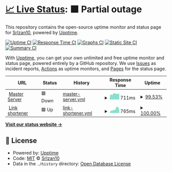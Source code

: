 # [📈 Live Status](https://status.vinci.tk): <!--live status--> **🟧 Partial outage**

This repository contains the open-source uptime monitor and status page for [SrIzan10](srizan.ml), powered by [Upptime](https://github.com/upptime/upptime).

[![Uptime CI](https://github.com/SrIzan10/vinci-status/workflows/Uptime%20CI/badge.svg)](https://github.com/SrIzan10/vinci-status/actions?query=workflow%3A%22Uptime+CI%22)
[![Response Time CI](https://github.com/SrIzan10/vinci-status/workflows/Response%20Time%20CI/badge.svg)](https://github.com/SrIzan10/vinci-status/actions?query=workflow%3A%22Response+Time+CI%22)
[![Graphs CI](https://github.com/SrIzan10/vinci-status/workflows/Graphs%20CI/badge.svg)](https://github.com/SrIzan10/vinci-status/actions?query=workflow%3A%22Graphs+CI%22)
[![Static Site CI](https://github.com/SrIzan10/vinci-status/workflows/Static%20Site%20CI/badge.svg)](https://github.com/SrIzan10/vinci-status/actions?query=workflow%3A%22Static+Site+CI%22)
[![Summary CI](https://github.com/SrIzan10/vinci-status/workflows/Summary%20CI/badge.svg)](https://github.com/SrIzan10/vinci-status/actions?query=workflow%3A%22Summary+CI%22)

With [Upptime](https://upptime.js.org), you can get your own unlimited and free uptime monitor and status page, powered entirely by a GitHub repository. We use [Issues](https://github.com/SrIzan10/vinci-status/issues) as incident reports, [Actions](https://github.com/SrIzan10/vinci-status/actions) as uptime monitors, and [Pages](https://status.vinci.tk) for the status page.

<!--start: status pages-->
<!-- This summary is generated by Upptime (https://github.com/upptime/upptime) -->
<!-- Do not edit this manually, your changes will be overwritten -->
<!-- prettier-ignore -->
| URL | Status | History | Response Time | Uptime |
| --- | ------ | ------- | ------------- | ------ |
| <img alt="" src="https://icons.duckduckgo.com/ip3/vinci.srizan.ml.ico" height="13"> [Master Server](https://vinci.srizan.ml) | 🟥 Down | [master-server.yml](https://github.com/SrIzan10/vinci-status/commits/HEAD/history/master-server.yml) | <details><summary><img alt="Response time graph" src="./graphs/master-server/response-time-week.png" height="20"> 711ms</summary><br><a href="https://status.vinci.tk/history/master-server"><img alt="Response time 1000" src="https://img.shields.io/endpoint?url=https%3A%2F%2Fraw.githubusercontent.com%2FSrIzan10%2Fvinci-status%2FHEAD%2Fapi%2Fmaster-server%2Fresponse-time.json"></a><br><a href="https://status.vinci.tk/history/master-server"><img alt="24-hour response time 667" src="https://img.shields.io/endpoint?url=https%3A%2F%2Fraw.githubusercontent.com%2FSrIzan10%2Fvinci-status%2FHEAD%2Fapi%2Fmaster-server%2Fresponse-time-day.json"></a><br><a href="https://status.vinci.tk/history/master-server"><img alt="7-day response time 711" src="https://img.shields.io/endpoint?url=https%3A%2F%2Fraw.githubusercontent.com%2FSrIzan10%2Fvinci-status%2FHEAD%2Fapi%2Fmaster-server%2Fresponse-time-week.json"></a><br><a href="https://status.vinci.tk/history/master-server"><img alt="30-day response time 802" src="https://img.shields.io/endpoint?url=https%3A%2F%2Fraw.githubusercontent.com%2FSrIzan10%2Fvinci-status%2FHEAD%2Fapi%2Fmaster-server%2Fresponse-time-month.json"></a><br><a href="https://status.vinci.tk/history/master-server"><img alt="1-year response time 1000" src="https://img.shields.io/endpoint?url=https%3A%2F%2Fraw.githubusercontent.com%2FSrIzan10%2Fvinci-status%2FHEAD%2Fapi%2Fmaster-server%2Fresponse-time-year.json"></a></details> | <details><summary><a href="https://status.vinci.tk/history/master-server">99.53%</a></summary><a href="https://status.vinci.tk/history/master-server"><img alt="All-time uptime 96.61%" src="https://img.shields.io/endpoint?url=https%3A%2F%2Fraw.githubusercontent.com%2FSrIzan10%2Fvinci-status%2FHEAD%2Fapi%2Fmaster-server%2Fuptime.json"></a><br><a href="https://status.vinci.tk/history/master-server"><img alt="24-hour uptime 96.73%" src="https://img.shields.io/endpoint?url=https%3A%2F%2Fraw.githubusercontent.com%2FSrIzan10%2Fvinci-status%2FHEAD%2Fapi%2Fmaster-server%2Fuptime-day.json"></a><br><a href="https://status.vinci.tk/history/master-server"><img alt="7-day uptime 99.53%" src="https://img.shields.io/endpoint?url=https%3A%2F%2Fraw.githubusercontent.com%2FSrIzan10%2Fvinci-status%2FHEAD%2Fapi%2Fmaster-server%2Fuptime-week.json"></a><br><a href="https://status.vinci.tk/history/master-server"><img alt="30-day uptime 95.52%" src="https://img.shields.io/endpoint?url=https%3A%2F%2Fraw.githubusercontent.com%2FSrIzan10%2Fvinci-status%2FHEAD%2Fapi%2Fmaster-server%2Fuptime-month.json"></a><br><a href="https://status.vinci.tk/history/master-server"><img alt="1-year uptime 96.61%" src="https://img.shields.io/endpoint?url=https%3A%2F%2Fraw.githubusercontent.com%2FSrIzan10%2Fvinci-status%2FHEAD%2Fapi%2Fmaster-server%2Fuptime-year.json"></a></details>
| <img alt="" src="https://icons.duckduckgo.com/ip3/vinci.tk.ico" height="13"> [Link shortener](https://vinci.tk) | 🟩 Up | [link-shortener.yml](https://github.com/SrIzan10/vinci-status/commits/HEAD/history/link-shortener.yml) | <details><summary><img alt="Response time graph" src="./graphs/link-shortener/response-time-week.png" height="20"> 765ms</summary><br><a href="https://status.vinci.tk/history/link-shortener"><img alt="Response time 727" src="https://img.shields.io/endpoint?url=https%3A%2F%2Fraw.githubusercontent.com%2FSrIzan10%2Fvinci-status%2FHEAD%2Fapi%2Flink-shortener%2Fresponse-time.json"></a><br><a href="https://status.vinci.tk/history/link-shortener"><img alt="24-hour response time 487" src="https://img.shields.io/endpoint?url=https%3A%2F%2Fraw.githubusercontent.com%2FSrIzan10%2Fvinci-status%2FHEAD%2Fapi%2Flink-shortener%2Fresponse-time-day.json"></a><br><a href="https://status.vinci.tk/history/link-shortener"><img alt="7-day response time 765" src="https://img.shields.io/endpoint?url=https%3A%2F%2Fraw.githubusercontent.com%2FSrIzan10%2Fvinci-status%2FHEAD%2Fapi%2Flink-shortener%2Fresponse-time-week.json"></a><br><a href="https://status.vinci.tk/history/link-shortener"><img alt="30-day response time 640" src="https://img.shields.io/endpoint?url=https%3A%2F%2Fraw.githubusercontent.com%2FSrIzan10%2Fvinci-status%2FHEAD%2Fapi%2Flink-shortener%2Fresponse-time-month.json"></a><br><a href="https://status.vinci.tk/history/link-shortener"><img alt="1-year response time 727" src="https://img.shields.io/endpoint?url=https%3A%2F%2Fraw.githubusercontent.com%2FSrIzan10%2Fvinci-status%2FHEAD%2Fapi%2Flink-shortener%2Fresponse-time-year.json"></a></details> | <details><summary><a href="https://status.vinci.tk/history/link-shortener">100.00%</a></summary><a href="https://status.vinci.tk/history/link-shortener"><img alt="All-time uptime 99.97%" src="https://img.shields.io/endpoint?url=https%3A%2F%2Fraw.githubusercontent.com%2FSrIzan10%2Fvinci-status%2FHEAD%2Fapi%2Flink-shortener%2Fuptime.json"></a><br><a href="https://status.vinci.tk/history/link-shortener"><img alt="24-hour uptime 100.00%" src="https://img.shields.io/endpoint?url=https%3A%2F%2Fraw.githubusercontent.com%2FSrIzan10%2Fvinci-status%2FHEAD%2Fapi%2Flink-shortener%2Fuptime-day.json"></a><br><a href="https://status.vinci.tk/history/link-shortener"><img alt="7-day uptime 100.00%" src="https://img.shields.io/endpoint?url=https%3A%2F%2Fraw.githubusercontent.com%2FSrIzan10%2Fvinci-status%2FHEAD%2Fapi%2Flink-shortener%2Fuptime-week.json"></a><br><a href="https://status.vinci.tk/history/link-shortener"><img alt="30-day uptime 100.00%" src="https://img.shields.io/endpoint?url=https%3A%2F%2Fraw.githubusercontent.com%2FSrIzan10%2Fvinci-status%2FHEAD%2Fapi%2Flink-shortener%2Fuptime-month.json"></a><br><a href="https://status.vinci.tk/history/link-shortener"><img alt="1-year uptime 99.97%" src="https://img.shields.io/endpoint?url=https%3A%2F%2Fraw.githubusercontent.com%2FSrIzan10%2Fvinci-status%2FHEAD%2Fapi%2Flink-shortener%2Fuptime-year.json"></a></details>

<!--end: status pages-->

[**Visit our status website →**](https://status.vinci.tk)

## 📄 License

- Powered by: [Upptime](https://github.com/upptime/upptime)
- Code: [MIT](./LICENSE) © [SrIzan10](srizan.ml)
- Data in the `./history` directory: [Open Database License](https://opendatacommons.org/licenses/odbl/1-0/)
